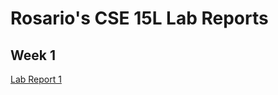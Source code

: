 # Rosario's CSE 15L Lab Reports

**Week 1** 
---
[Lab Report 1](https://tritonro.github.io/cse15l-lab-reports/lab1.html)
